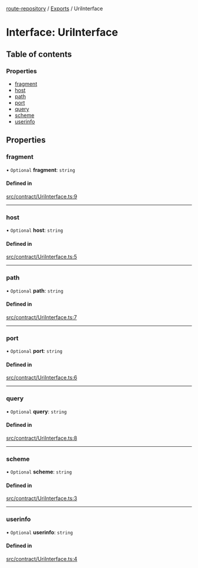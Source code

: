 [route-repository](../README.md) / [Exports](../modules.md) / UriInterface

# Interface: UriInterface

## Table of contents

### Properties

- [fragment](UriInterface.md#fragment)
- [host](UriInterface.md#host)
- [path](UriInterface.md#path)
- [port](UriInterface.md#port)
- [query](UriInterface.md#query)
- [scheme](UriInterface.md#scheme)
- [userinfo](UriInterface.md#userinfo)

## Properties

### fragment

• `Optional` **fragment**: `string`

#### Defined in

[src/contract/UriInterface.ts:9](https://github.com/nonetallt/front-to-back-router/blob/7fcdd9c/src/contract/UriInterface.ts#L9)

___

### host

• `Optional` **host**: `string`

#### Defined in

[src/contract/UriInterface.ts:5](https://github.com/nonetallt/front-to-back-router/blob/7fcdd9c/src/contract/UriInterface.ts#L5)

___

### path

• `Optional` **path**: `string`

#### Defined in

[src/contract/UriInterface.ts:7](https://github.com/nonetallt/front-to-back-router/blob/7fcdd9c/src/contract/UriInterface.ts#L7)

___

### port

• `Optional` **port**: `string`

#### Defined in

[src/contract/UriInterface.ts:6](https://github.com/nonetallt/front-to-back-router/blob/7fcdd9c/src/contract/UriInterface.ts#L6)

___

### query

• `Optional` **query**: `string`

#### Defined in

[src/contract/UriInterface.ts:8](https://github.com/nonetallt/front-to-back-router/blob/7fcdd9c/src/contract/UriInterface.ts#L8)

___

### scheme

• `Optional` **scheme**: `string`

#### Defined in

[src/contract/UriInterface.ts:3](https://github.com/nonetallt/front-to-back-router/blob/7fcdd9c/src/contract/UriInterface.ts#L3)

___

### userinfo

• `Optional` **userinfo**: `string`

#### Defined in

[src/contract/UriInterface.ts:4](https://github.com/nonetallt/front-to-back-router/blob/7fcdd9c/src/contract/UriInterface.ts#L4)
